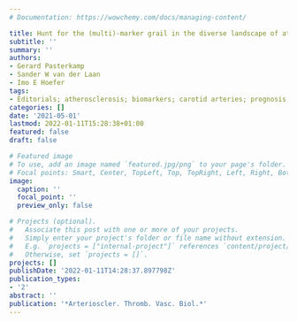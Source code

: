 ```yaml
---
# Documentation: https://wowchemy.com/docs/managing-content/

title: Hunt for the (multi)-marker grail in the diverse landscape of atherosclerosis
subtitle: ''
summary: ''
authors:
- Gerard Pasterkamp
- Sander W van der Laan
- Imo E Hoefer
tags:
- Editorials; atherosclerosis; biomarkers; carotid arteries; prognosis; technology
categories: []
date: '2021-05-01'
lastmod: 2022-01-11T15:28:38+01:00
featured: false
draft: false

# Featured image
# To use, add an image named `featured.jpg/png` to your page's folder.
# Focal points: Smart, Center, TopLeft, Top, TopRight, Left, Right, BottomLeft, Bottom, BottomRight.
image:
  caption: ''
  focal_point: ''
  preview_only: false

# Projects (optional).
#   Associate this post with one or more of your projects.
#   Simply enter your project's folder or file name without extension.
#   E.g. `projects = ["internal-project"]` references `content/project/deep-learning/index.md`.
#   Otherwise, set `projects = []`.
projects: []
publishDate: '2022-01-11T14:28:37.897798Z'
publication_types:
- '2'
abstract: ''
publication: '*Arterioscler. Thromb. Vasc. Biol.*'
---
```

